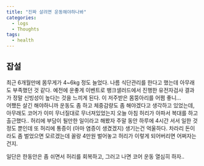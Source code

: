 ```yaml
---
title: "진짜 살려면 운동해야하나봐"
categories:
  - logs
  - Thoughts
tags:
  - health
---
```


## 잡설

최근 6개월만에 몸무게가 4~6kg 정도 늘었다. 나름 식단관리를 한다고 했는데 아무래도 부족했던 것 같다. 예전에 운좋게 이벤트로 뱅크샐러드에서 진행한 유전자검사 결과가 정말 신빙성이 높다는 것을 느끼게 된다. 이 저주받은 몸뚱아리를 어쩜 좋니...  
어쨌든 살긴 해야하니까 운동도 좀 하고 체중감량도 좀 해야겠다고 생각하고 있었는데, 아무래도 코어가 이미 무너질대로 무너져있었는지 오늘 아침 허리가 아파서 복대를 하고 출근했다..
허리에 부담이 될만한 일이라고 해봤자 주말 동안 하루에 4시간 서서 일한 것 정도 뿐인데 또 허리에 통증이 (아마 염증이 생겼겠지) 생기는건 억울하다. 차라리 돈이라도 좀 벌었으면 모르겠는데 꼴랑 4만원 벌어놓고 허리가 이렇게 되어버리면 어쩌자는건지. 

일단은 한동안은 좀 쉬면서 허리를 회복하고, 그러고 나면 코어 운동 열심히 하자..